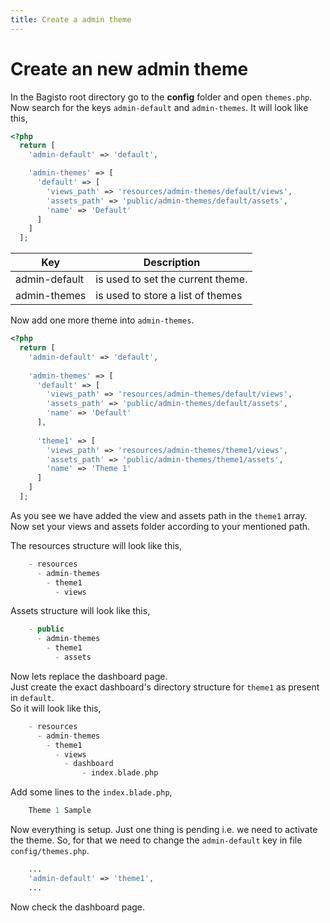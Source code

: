 ```yaml
---
title: Create a admin theme
---
```


# Create an new admin theme

In the Bagisto root directory go to the **config** folder and open `themes.php`.  
Now search for the keys `admin-default` and `admin-themes`. It will look like this,
  
```php
<?php
  return [
    'admin-default' => 'default',

    'admin-themes' => [
      'default' => [
        'views_path' => 'resources/admin-themes/default/views',
        'assets_path' => 'public/admin-themes/default/assets',
        'name' => 'Default'
      ]
    ]
  ];
```

| Key | Description|
| --- | ---------- |
| admin-default | is used to set the current theme. |
| admin-themes | is used to store a list of themes |
  
Now add one more theme into `admin-themes`.

```php
<?php
  return [
    'admin-default' => 'default',
    
    'admin-themes' => [
      'default' => [
        'views_path' => 'resources/admin-themes/default/views',
        'assets_path' => 'public/admin-themes/default/assets',
        'name' => 'Default'
      ],
        
      'theme1' => [
        'views_path' => 'resources/admin-themes/theme1/views',
        'assets_path' => 'public/admin-themes/theme1/assets',
        'name' => 'Theme 1'
      ]
    ]
  ];
```
    
As you see we have added the view and assets path in the `theme1` array.  
Now set your views and assets folder according to your mentioned path.

The resources structure will look like this,

~~~php
    - resources
      - admin-themes
        - theme1
          - views
~~~

Assets structure will look like this,

~~~php
    - public
      - admin-themes
        - theme1
          - assets
~~~

Now lets replace the dashboard page.  
Just create the exact dashboard's directory structure for `theme1` as present in `default`.  
So it will look like this,

~~~php
    - resources
      - admin-themes
        - theme1
          - views
            - dashboard
                - index.blade.php
~~~

Add some lines to the `index.blade.php`,

~~~php
    Theme 1 Sample
~~~

Now everything is setup. Just one thing is pending i.e. we need to activate the theme. So, for that we need to change the `admin-default` key in file `config/themes.php`.

~~~php
    ...
    'admin-default' => 'theme1',
    ...
~~~

Now check the dashboard page.